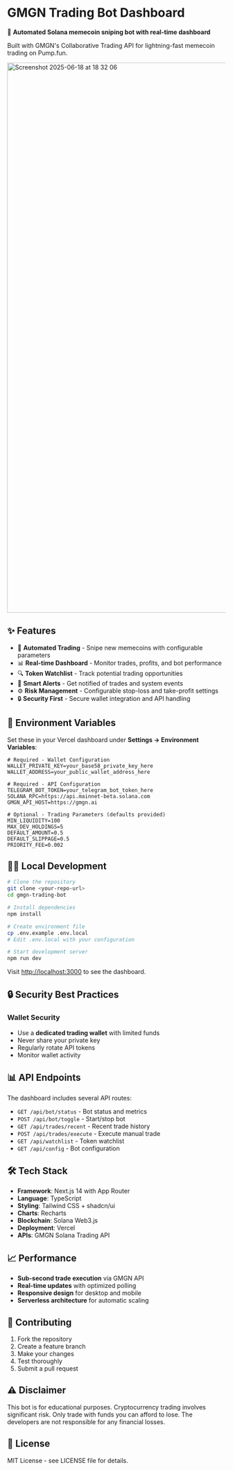 # GMGN Trading Bot Dashboard

🚀 **Automated Solana memecoin sniping bot with real-time dashboard**

Built with GMGN's Collaborative Trading API for lightning-fast memecoin trading on Pump.fun.

<img width="1267" alt="Screenshot 2025-06-18 at 18 32 06" src="https://github.com/user-attachments/assets/8be03c1a-a21d-4f6c-bc3d-16d77c6f72b3" />

## ✨ Features

- 🎯 **Automated Trading** - Snipe new memecoins with configurable parameters
- 📊 **Real-time Dashboard** - Monitor trades, profits, and bot performance
- 🔍 **Token Watchlist** - Track potential trading opportunities
- 🚨 **Smart Alerts** - Get notified of trades and system events
- ⚙️ **Risk Management** - Configurable stop-loss and take-profit settings
- 🔒 **Security First** - Secure wallet integration and API handling


## 🔧 Environment Variables

Set these in your Vercel dashboard under **Settings → Environment Variables**:

```env
# Required - Wallet Configuration
WALLET_PRIVATE_KEY=your_base58_private_key_here
WALLET_ADDRESS=your_public_wallet_address_here

# Required - API Configuration  
TELEGRAM_BOT_TOKEN=your_telegram_bot_token_here
SOLANA_RPC=https://api.mainnet-beta.solana.com
GMGN_API_HOST=https://gmgn.ai

# Optional - Trading Parameters (defaults provided)
MIN_LIQUIDITY=100
MAX_DEV_HOLDINGS=5
DEFAULT_AMOUNT=0.5
DEFAULT_SLIPPAGE=0.5
PRIORITY_FEE=0.002
```

## 🏃‍♂️ Local Development

```bash
# Clone the repository
git clone <your-repo-url>
cd gmgn-trading-bot

# Install dependencies
npm install

# Create environment file
cp .env.example .env.local
# Edit .env.local with your configuration

# Start development server
npm run dev
```

Visit [http://localhost:3000](http://localhost:3000) to see the dashboard.

## 🔒 Security Best Practices

### Wallet Security
- Use a **dedicated trading wallet** with limited funds
- Never share your private key
- Regularly rotate API tokens
- Monitor wallet activity

## 📊 API Endpoints

The dashboard includes several API routes:

- `GET /api/bot/status` - Bot status and metrics
- `POST /api/bot/toggle` - Start/stop bot
- `GET /api/trades/recent` - Recent trade history
- `POST /api/trades/execute` - Execute manual trade
- `GET /api/watchlist` - Token watchlist
- `GET /api/config` - Bot configuration

## 🛠️ Tech Stack

- **Framework**: Next.js 14 with App Router
- **Language**: TypeScript
- **Styling**: Tailwind CSS + shadcn/ui
- **Charts**: Recharts
- **Blockchain**: Solana Web3.js
- **Deployment**: Vercel
- **APIs**: GMGN Solana Trading API

## 📈 Performance

- **Sub-second trade execution** via GMGN API
- **Real-time updates** with optimized polling
- **Responsive design** for desktop and mobile
- **Serverless architecture** for automatic scaling

## 🤝 Contributing

1. Fork the repository
2. Create a feature branch
3. Make your changes
4. Test thoroughly
5. Submit a pull request

## ⚠️ Disclaimer

This bot is for educational purposes. Cryptocurrency trading involves significant risk. Only trade with funds you can afford to lose. The developers are not responsible for any financial losses.

## 📄 License

MIT License - see LICENSE file for details.

